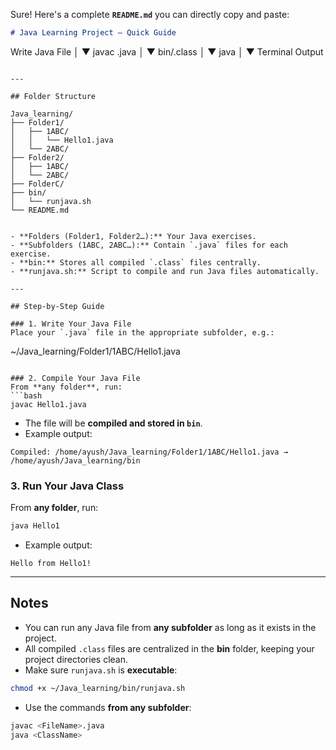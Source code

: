 Sure! Here's a complete **`README.md`** you can directly copy and paste:

```markdown
# Java Learning Project – Quick Guide

```

Write Java File
│
▼
javac <File>.java
│
▼
bin/<File>.class
│
▼
java <File>
│
▼
Terminal Output

```

---

## Folder Structure

Java_learning/
├── Folder1/
│   ├── 1ABC/
│   │   └── Hello1.java
│   └── 2ABC/
├── Folder2/
│   ├── 1ABC/
│   └── 2ABC/
├── FolderC/
├── bin/
│   └── runjava.sh
└── README.md


- **Folders (Folder1, Folder2…):** Your Java exercises.
- **Subfolders (1ABC, 2ABC…):** Contain `.java` files for each exercise.
- **bin:** Stores all compiled `.class` files centrally.
- **runjava.sh:** Script to compile and run Java files automatically.

---

## Step-by-Step Guide

### 1. Write Your Java File
Place your `.java` file in the appropriate subfolder, e.g.:
```

\~/Java\_learning/Folder1/1ABC/Hello1.java

````

### 2. Compile Your Java File
From **any folder**, run:
```bash
javac Hello1.java
````

* The file will be **compiled and stored in `bin`**.
* Example output:

```
Compiled: /home/ayush/Java_learning/Folder1/1ABC/Hello1.java → /home/ayush/Java_learning/bin
```

### 3. Run Your Java Class

From **any folder**, run:

```bash
java Hello1
```

* Example output:

```
Hello from Hello1!
```

---

## Notes

* You can run any Java file from **any subfolder** as long as it exists in the project.
* All compiled `.class` files are centralized in the **bin** folder, keeping your project directories clean.
* Make sure `runjava.sh` is **executable**:

```bash
chmod +x ~/Java_learning/bin/runjava.sh
```

* Use the commands **from any subfolder**:

```bash
javac <FileName>.java
java <ClassName>
```

```

